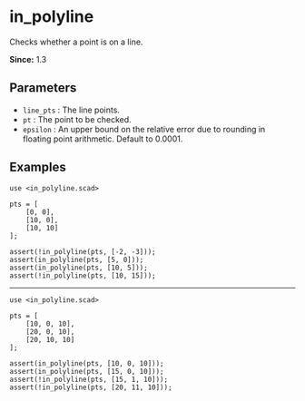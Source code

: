 # in_polyline

Checks whether a point is on a line.

**Since:** 1.3

## Parameters

- `line_pts` : The line points.
- `pt` : The point to be checked.
- `epsilon` : An upper bound on the relative error due to rounding in floating point arithmetic. Default to 0.0001.

## Examples

    use <in_polyline.scad>

    pts = [
        [0, 0],
        [10, 0],
        [10, 10]
    ];

    assert(!in_polyline(pts, [-2, -3])); 
    assert(in_polyline(pts, [5, 0]));    
    assert(in_polyline(pts, [10, 5]));   
    assert(!in_polyline(pts, [10, 15]));

----

    use <in_polyline.scad>

    pts = [
        [10, 0, 10],
        [20, 0, 10],
        [20, 10, 10]
    ]; 

    assert(in_polyline(pts, [10, 0, 10]));  
    assert(in_polyline(pts, [15, 0, 10]));  
    assert(!in_polyline(pts, [15, 1, 10])); 
    assert(!in_polyline(pts, [20, 11, 10])); 